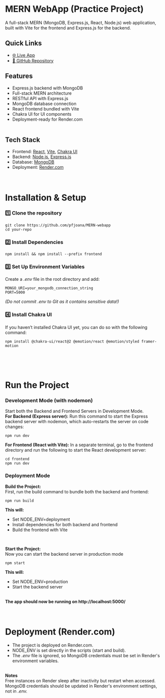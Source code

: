 # MERN WebApp (Practice Project)

A full-stack MERN (MongoDB, Express.js, React, Node.js) web application, built with Vite for the frontend and Express.js for the backend.
<br>

## Quick Links
- [🌐 Live App](https://mern-webapp-8pag.onrender.com/)
- [📂 GitHub Repository](https://github.com/pfjoana/MERN-webapp)


## Features
* Express.js backend with MongoDB
* Full-stack MERN architecture
* RESTful API with Express.js
* MongoDB database connection
* React frontend bundled with Vite
* Chakra UI for UI components
* Deployment-ready for Render.com
<br><br>

## Tech Stack
* Frontend: [React](https://reactjs.org), [Vite](https://vitejs.dev), [Chakra UI](https://v2.chakra-ui.com/)
* Backend: [Node.js](https://nodejs.org), [Express.js](https://expressjs.com)
* Database: [MongoDB](https://www.mongodb.com)
* Deployment: [Render.com](https://render.com)
<br><br><br>

# Installation & Setup
### 1️⃣ Clone the repository
```
git clone https://github.com/pfjoana/MERN-webapp
cd your-repo
```

### 2️⃣ Install Dependencies
```
npm install && npm install --prefix frontend
```

### 3️⃣ Set Up Environment Variables
Create a _.env_ file in the root directory and add:
```
MONGO_URI=your_mongodb_connection_string
PORT=5000
```
*(Do not commit .env to Git as it contains sensitive data!)*

### 4️⃣ Install Chakra UI
If you haven’t installed Chakra UI yet, you can do so with the following command:
```
npm install @chakra-ui/react@2 @emotion/react @emotion/styled framer-motion
```
<br><br><br>

# Run the Project
### Development Mode (with nodemon)
Start both the Backend and Frontend Servers in Development Mode.
<br/>
**For Backend (Express server):** Run this command to start the Express backend server with nodemon, which auto-restarts the server on code changes:
```
npm run dev
```
**For Frontend (React with Vite):** In a separate terminal, go to the frontend directory and run the following to start the React development server:
```
cd frontend
npm run dev
```

### Deployment Mode
**Build the Project:**
<br>
First, run the build command to bundle both the backend and frontend:
```
npm run build
```

**This will:**
* Set NODE_ENV=deployment
* Install dependencies for both backend and frontend
* Build the frontend with Vite
<br>

**Start the Project:**
<br>
Now you can start the backend server in production mode
```
npm start
```

**This will:**
* Set NODE_ENV=production
* Start the backend server
<br><br>

**The app should now be running on http://localhost:5000/**
<br><br><br>

# Deployment (Render.com)
* The project is deployed on Render.com.
* NODE_ENV is set directly in the scripts (start and build).
* The _.env_ file is ignored, so MongoDB credentials must be set in Render's environment variables.
<br><br>

**Notes**<br>
Free instances on Render sleep after inactivity but restart when accessed.<br>
MongoDB credentials should be updated in Render's environment settings, not in _.env._
